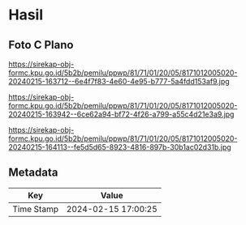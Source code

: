 # Hasil

## Foto C Plano

https://sirekap-obj-formc.kpu.go.id/5b2b/pemilu/ppwp/81/71/01/20/05/8171012005020-20240215-163712--6e4f7f83-4e60-4e95-b777-5a4fdd153af9.jpg

https://sirekap-obj-formc.kpu.go.id/5b2b/pemilu/ppwp/81/71/01/20/05/8171012005020-20240215-163942--6ce62a94-bf72-4f26-a799-a55c4d21e3a9.jpg

https://sirekap-obj-formc.kpu.go.id/5b2b/pemilu/ppwp/81/71/01/20/05/8171012005020-20240215-164113--fe5d5d65-8923-4816-897b-30b1ac02d31b.jpg


## Metadata

| Key        | Value               |
| ---------- | ------------------- |
| Time Stamp | 2024-02-15 17:00:25 |



